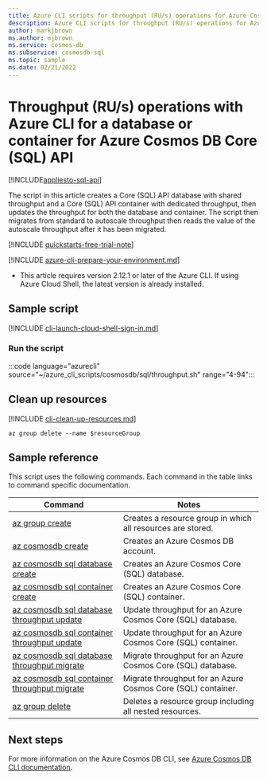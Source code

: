 ```yaml
---
title: Azure CLI scripts for throughput (RU/s) operations for Azure Cosmos DB Core (SQL) API resources
description: Azure CLI scripts for throughput (RU/s) operations for Azure Cosmos DB Core (SQL) API resources
author: markjbrown
ms.author: mjbrown
ms.service: cosmos-db
ms.subservice: cosmosdb-sql
ms.topic: sample
ms.date: 02/21/2022
---
```


# Throughput (RU/s) operations with Azure CLI for a database or container for Azure Cosmos DB Core (SQL) API

[!INCLUDE[appliesto-sql-api](../../../includes/appliesto-sql-api.md)]

The script in this article creates a Core (SQL) API database with shared throughput and a Core (SQL) API container with dedicated throughput, then updates the throughput for both the database and container. The script then migrates from standard to autoscale throughput then reads the value of the autoscale throughput after it has been migrated.

[!INCLUDE [quickstarts-free-trial-note](../../../../../includes/quickstarts-free-trial-note.md)]

[!INCLUDE [azure-cli-prepare-your-environment.md](../../../../../includes/azure-cli-prepare-your-environment.md)]

- This article requires version 2.12.1 or later of the Azure CLI. If using Azure Cloud Shell, the latest version is already installed.

## Sample script

[!INCLUDE [cli-launch-cloud-shell-sign-in.md](../../../../../includes/cli-launch-cloud-shell-sign-in.md)]

### Run the script

:::code language="azurecli" source="~/azure_cli_scripts/cosmosdb/sql/throughput.sh" range="4-94":::

## Clean up resources

[!INCLUDE [cli-clean-up-resources.md](../../../../../includes/cli-clean-up-resources.md)]

```azurecli
az group delete --name $resourceGroup
```

## Sample reference

This script uses the following commands. Each command in the table links to command specific documentation.

| Command | Notes |
|---|---|
| [az group create](/cli/azure/group#az_group_create) | Creates a resource group in which all resources are stored. |
| [az cosmosdb create](/cli/azure/cosmosdb#az_cosmosdb_create) | Creates an Azure Cosmos DB account. |
| [az cosmosdb sql database create](/cli/azure/cosmosdb/sql/database#az_cosmosdb_sql_database_create) | Creates an Azure Cosmos Core (SQL) database. |
| [az cosmosdb sql container create](/cli/azure/cosmosdb/sql/container#az_cosmosdb_sql_container_create) | Creates an Azure Cosmos Core (SQL) container. |
| [az cosmosdb sql database throughput update](/cli/azure/cosmosdb/sql/database/throughput#az_cosmosdb_sql_database_throughput_update) | Update throughput for an Azure Cosmos Core (SQL) database. |
| [az cosmosdb sql container throughput update](/cli/azure/cosmosdb/sql/container/throughput#az_cosmosdb_sql_container_throughput_update) | Update throughput for an Azure Cosmos Core (SQL) container. |
| [az cosmosdb sql database throughput migrate](/cli/azure/cosmosdb/sql/database/throughput#az_cosmosdb_sql_database_throughput_migrate) | Migrate throughput for an Azure Cosmos Core (SQL) database. |
| [az cosmosdb sql container throughput migrate](/cli/azure/cosmosdb/sql/container/throughput#az_cosmosdb_sql_container_throughput_migrate) | Migrate throughput for an Azure Cosmos Core (SQL) container. |
| [az group delete](/cli/azure/resource#az_resource_delete) | Deletes a resource group including all nested resources. |

## Next steps

For more information on the Azure Cosmos DB CLI, see [Azure Cosmos DB CLI documentation](/cli/azure/cosmosdb).


